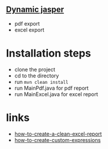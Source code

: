 ## [Dynamic jasper][1]

+ pdf export
+ excel export

# Installation steps
+ clone the project
+ cd to the directory
+ run ``mvn clean install``
+ run MainPdf.java for pdf report
+ run MainExcel.java for excel report

# links
+ [how-to-create-a-clean-excel-report][2]
+ [how-to-create-custom-expressions][3]




[1]: http://dynamicjasper.com
[2]: http://dynamicjasper.com/2010/10/06/how-to-create-a-clean-excel-report/
[3]: http://dynamicjasper.com/2010/10/06/how-to-create-custom-expressions/






